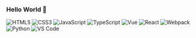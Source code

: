<!--
**XERA-2011/XERA-2011** is a ✨ _special_ ✨ repository because its `README.md` (this file) appears on your GitHub profile.

Here are some ideas to get you started:

- 🔭 I’m currently working on ...
- 🌱 I’m currently learning ...
- 👯 I’m looking to collaborate on ...
- 🤔 I’m looking for help with ...
- 💬 Ask me about ...
- 📫 How to reach me: ...
- 😄 Pronouns: ...
- ⚡ Fun fact: ...
-->

###  Hello World 👋
![HTML5](https://img.shields.io/badge/-HTML5-%23E44D27?style=for-the-badge&logo=html5&logoColor=ffffff)
![CSS3](https://img.shields.io/badge/-CSS3-%231572B6?style=for-the-badge&logo=css3)
![JavaScript](https://img.shields.io/badge/-JavaScript-%23F7DF1C?style=for-the-badge&logo=javascript&logoColor=000000&labelColor=%23F7DF1C&color=%23FFCE5A)
![TypeScript](https://img.shields.io/badge/-TypeScript-%231E90FF?style=for-the-badge&logo=typescript&logoColor=ffffff&labelColor=%1E90FFC&color=%231266C4)
![Vue](https://img.shields.io/badge/-VUE-%23213547?style=for-the-badge&logo=vue.js)
![React](https://img.shields.io/badge/-React-%23282C34?style=for-the-badge&logo=react)
![Webpack](https://img.shields.io/badge/-Webpack-%232C3A42?style=for-the-badge&logo=webpack)
![Python](https://img.shields.io/badge/-Python-%233776AB?style=for-the-badge&logo=python&logoColor=white&labelColor=%233776AB&color=%234B8BBE)
![VS Code](https://img.shields.io/badge/-VSCode-%23007ACC?style=for-the-badge&logo=visual-studio-code)

